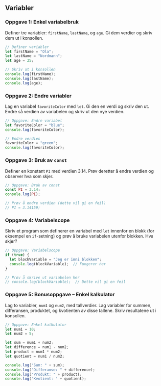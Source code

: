 ## Variabler 
### Oppgave 1: Enkel variabelbruk
Definer tre variabler: `firstName`, `lastName`, og `age`. Gi dem verdier og skriv dem ut i konsollen.

```javascript
// Definer variabler
let firstName = "Ola";
let lastName = "Nordmann";
let age = 25;

// Skriv ut i konsollen
console.log(firstName);
console.log(lastName);
console.log(age);
```

### Oppgave 2: Endre variabler
Lag en variabel `favoriteColor` med `let`. Gi den en verdi og skriv den ut. Endre så verdien av variabelen og skriv ut den nye verdien.

```javascript
// Oppgave: Endre variabel
let favoriteColor = "blue";
console.log(favoriteColor);

// Endre verdien
favoriteColor = "green";
console.log(favoriteColor);
```

### Oppgave 3: Bruk av `const`
Definer en konstant `PI` med verdien 3.14. Prøv deretter å endre verdien og observer hva som skjer.

```javascript
// Oppgave: Bruk av const
const PI = 3.14;
console.log(PI);

// Prøv å endre verdien (dette vil gi en feil)
// PI = 3.14159;
```

### Oppgave 4: Variabelscope
Skriv et program som definerer en variabel med `let` innenfor en blokk (for eksempel en `if`-setning) og prøv å bruke variabelen utenfor blokken. Hva skjer?

```javascript
// Oppgave: Variabelscope
if (true) {
  let blockVariable = "Jeg er inni blokken";
  console.log(blockVariable);  // Fungerer her
}

// Prøv å skrive ut variabelen her
// console.log(blockVariable);  // Dette vil gi en feil
```

### Oppgave 5: Bonusoppgave – Enkel kalkulator
Lag to variabler, `num1` og `num2`, med tallverdier. Lag variabler for summen, differansen, produktet, og kvotienten av disse tallene. Skriv resultatene ut i konsollen.

```javascript
// Oppgave: Enkel kalkulator
let num1 = 10;
let num2 = 5;

let sum = num1 + num2;
let difference = num1 - num2;
let product = num1 * num2;
let quotient = num1 / num2;

console.log("Sum: " + sum);
console.log("Differanse: " + difference);
console.log("Produkt: " + product);
console.log("Kvotient: " + quotient);
```
